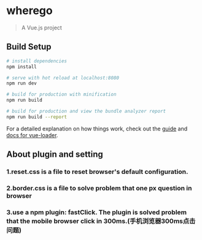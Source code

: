 # wherego

> A Vue.js project

## Build Setup

``` bash
# install dependencies
npm install

# serve with hot reload at localhost:8080
npm run dev

# build for production with minification
npm run build

# build for production and view the bundle analyzer report
npm run build --report
```

For a detailed explanation on how things work, check out the [guide](http://vuejs-templates.github.io/webpack/) and [docs for vue-loader](http://vuejs.github.io/vue-loader).

## About plugin and setting
### 1.reset.css is a file to reset browser's default configuration.
### 2.border.css is a file to solve problem that one px question in browser
### 3.use a npm plugin: fastClick. The plugin is solved problem that the mobile browser click in 300ms.(手机浏览器300ms点击问题) 

